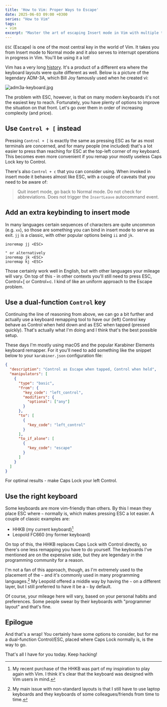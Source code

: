 ```yaml
---
title: 'How to Vim: Proper Ways to Escape'
date: 2025-06-03 09:00 +0300
series: "How to Vim"
tags:
- vim
excerpt: "Master the art of escaping Insert mode in Vim with multiple techniques and keyboard optimization tips."
---
```


`ESC` (Escape) is one of the most central key in the world of
Vim. It takes you from Insert mode to Normal mode and it
also serves to interrupt operations in progress in Vim.
You'll be using it a lot!

Vim has a very long [history](). It's a product of a different era
where the keyboard layouts were quite different as well. Below
is a picture of the legendary ADM-3A, which Bill Joy famously used
when he created vi:

![adm3a-keyboard.jpg](/assets/images/adm3a-keyboard.jpg) 

The problem with ESC, however, is that on many modern keyboards
it's not the easiest key to reach. Fortunately, you have plenty of
options to improve the situation on that front. Let's go over them
in order of increasing complexity (and price).

## Use `Control + [` instead

Pressing `Control + [` is exactly the same as pressing ESC as far
as most terminals are concerned, and for many people (me included)
that's a lot easier to press than reaching for ESC at the top-left
corner of my keyboard. This becomes even more convenient if you
remap your mostly useless Caps Lock key to Control.

There's also `Control + c` that you can consider using. When
invoked in insert mode it behaves almost like ESC, with a couple
of caveats that you need to be aware of:

> Quit insert mode, go back to Normal mode.  Do not check for
> abbreviations.  Does not trigger the `InsertLeave` autocommand
> event.

## Add an extra keybinding to insert mode

In many languages certain sequences of characters are quite
uncommon (e.g. `xx`), so those are something you can bind
in insert mode to serve as exit. `jj` is a classic, with other
popular options being `ii` and `jk`.

```viml
inoremap jj <ESC>

" or alternatively
inoremap jk <ESC>
inoremap kj <ESC>
```

Those certainly work well in English, but with other languages your mileage will vary.
On top of this - in other contexts you'll still need to press ESC, Control+[ or Control+c.
I kind of like an uniform approach to the Escape problem.

## Use a dual-function `Control` key

Continuing the line of reasoning from above, we can go a bit
further and actually use a keyboard remapping tool to
have our (left) Control key behave as Control when held down
and as ESC when tapped (pressed quickly). That's actually what
I'm doing and I think that's the best possible setup.

These days I'm mostly using macOS and the popular Karabiner Elements
keyboard remapper. For it you'll need to add something like the
snippet below to your `karabiner.json` configuration file:

```json
{
  "description": "Control as Escape when tapped, Control when held",
  "manipulators": [
    {
      "type": "basic",
      "from": {
        "key_code": "left_control",
        "modifiers": {
          "optional": ["any"]
        }
      },
      "to": [
        {
          "key_code": "left_control"
        }
      ],
      "to_if_alone": [
        {
          "key_code": "escape"
        }
      ]
    }
  ]
}
```

For optimal results - make Caps Lock your left Control. 

## Use the right keyboard

Some keyboards are more vim-friendly than others. By this
I mean they place ESC where `~` normally is, which makes
pressing ESC a lot easier. A couple of classic examples are:

- HHKB (my current keyboard)[^1]
- Leopold FC660 (my former keyboard)

On top of this, the HHKB replaces Caps Lock with Control directly, so there's
one less remapping you have to do yourself. The keyboards I've mentioned
are on the expensive side, but they are legendary in the programming
community for a reason.

I'm not a fan of this approach, though, as I'm extremely used to the
placement of the `~` and it's commonly used in many programming
languages.[^2] My Leopold offered a middle way by having the `~` on
a different layer, but I still preferred to have it be a `~` by
default.

Of course, your mileage here will vary, based on your personal habits
and preferences. Some people swear by their keyboards with "programmer layout"
and that's fine.

## Epilogue

And that's a wrap! You certainly have some options to consider,
but for me a dual-function Control/ESC, placed where Caps Lock normally is,
is the way to go.

That's all I have for you today. Keep hacking!  

[^1]: My recent purchase of the HHKB was part of my inspiration to play again with Vim. I think it's clear that the keyboard was designed with Vim users in mind.
[^2]: My main issue with non-standard layouts is that I still have to use laptop keyboards and they keyboards of some colleagues/friends from time to time.
